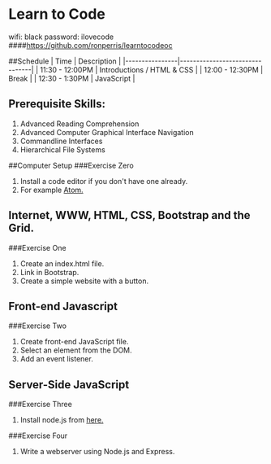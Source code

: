 # Learn to Code
wifi: black
password: ilovecode
####https://github.com/ronperris/learntocodeoc

##Schedule
| Time | Description |
|----------------|--------------------------------|
| 11:30 - 12:00PM | Introductions / HTML & CSS |
| 12:00 - 12:30PM | Break |
| 12:30 - 1:30PM | JavaScript |

Prerequisite Skills:
--------------------
1. Advanced Reading Comprehension
2. Advanced Computer Graphical Interface Navigation
3. Commandline Interfaces
4. Hierarchical File Systems

##Computer Setup
###Exercise Zero
1. Install a code editor if you don't have one already. 
2. For example [Atom.](https://atom.io/)

Internet, WWW, HTML, CSS, Bootstrap and the Grid.
---------------------------------------------
###Exercise One
1. Create an index.html file.
2. Link in Bootstrap.
3. Create a simple website with a button.

Front-end Javascript
--------------------
###Exercise Two
1. Create front-end JavaScript file.
2. Select an element from the DOM.
3. Add an event listener.

Server-Side JavaScript
----------------------
###Exercise Three
1. Install node.js from [here.](https://nodejs.org/en/)

###Exercise Four
1. Write a webserver using Node.js and Express.
